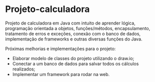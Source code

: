 # Projeto-calculadora
Projeto de calculadora em Java com intuito de aprender  lógica, programação orientada a objetos, funções/métodos, encapsulamento, tratamento de erros e exceções, conexão com o banco de dados, implementação de frameworks e outras diversas funções do Java.

Próximas melhorias e implementações para o projeto:
- Elaborar modelo de classes do projeto utilizando o draw.io;
- Conectar a um banco de dados para salvar todos os cálculos realizados;
- Implementar um framework para rodar na web.
